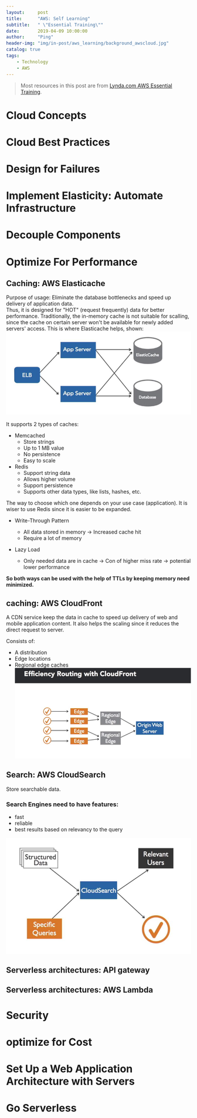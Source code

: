 ```yaml
---
layout:     post
title:      "AWS: Self Learning"
subtitle:   " \"Essential Training\""
date:       2019-04-09 10:00:00
author:     "Ping"
header-img: "img/in-post/aws_learning/background_awscloud.jpg"
catalog: true
tags:
    - Technology
    - AWS
---
```


> Most resources in this post are from [Lynda.com AWS Essential Training](https://www.lynda.com/Amazon-Web-Services-tutorials/Amazon-Web-Services-Essential-Training/569195-2.html).

# Cloud Concepts






# Cloud Best Practices






# Design for Failures





# Implement Elasticity: Automate Infrastructure






# Decouple Components





# Optimize For Performance
## Caching: AWS Elasticache
Purpose of usage: Eliminate the database bottlenecks and speed up delivery of application data.    
Thus, it is designed for "HOT" (request frequently) data for better performance. Traditionally, the in-memory cache is not suitable for scalling, 
since the cache on certain server won't be available for newly added servers' access. This is where Elasticache helps, shown:
![elasticache](/img/in-post/aws_learning/elasticache.jpg)

It supports 2 types of caches:

* Memcached 
  - Store strings
  - Up to 1 MB value
  - No persistence
  - Easy to scale
* Redis
  - Support string data
  - Allows higher volume
  - Support persistence
  - Supports other data types, like lists, hashes, etc.
  
The way to choose which one depends on your use case (application). It is wiser to use Redis since it is easier to be expanded.  

* Write-Through Pattern
  - All data stored in memory -> Increased cache hit
  - Require a lot of memory
  
* Lazy Load
  - Only needed data are in cache -> Con of higher miss rate -> potential lower performance
  
**So both ways can be used with the help of TTLs by keeping memory need minimized.**

## caching: AWS CloudFront
A CDN service keep the data in cache to speed up delivery of web and mobile application content. It also helps
the scaling since it reduces the direct request to server.

Consists of: 
* A distribution 
* Edge locations
* Regional edge caches  
![cloud_front](/img/in-post/aws_learning/cloud_front.jpg)


## Search: AWS CloudSearch
Store searchable data.

### Search Engines need to have features:
* fast
* reliable
* best results based on relevancy to the query

![cloud_search](/img/in-post/aws_learning/cloud_search.jpg)




## Serverless architectures: API gateway
## Serverless architectures: AWS Lambda




# Security




# optimize for Cost








# Set Up a Web Application Architecture with Servers




# Go Serverless




